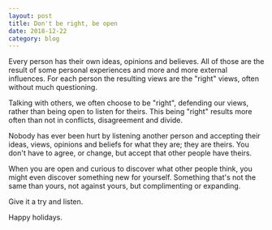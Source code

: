 ```yaml
---
layout: post
title: Don't be right, be open
date: 2018-12-22
category: blog
---
```


Every person has their own ideas, opinions and believes. All of those are the result of some personal experiences and more and more external influences. For each person the resulting views are the "right" views, often without much questioning.

Talking with others, we often choose to be "right", defending our views, rather than being open to listen for theirs. This being "right" results more often than not in conflicts, disagreement and divide.

Nobody has ever been hurt by listening another person and accepting their ideas, views, opinions and beliefs for what they are; they are theirs. You don't have to agree, or change, but accept that other people have theirs.

When you are open and curious to discover what other people think, you might even discover something new for yourself. Something that's not the same than yours, not against yours, but complimenting or expanding.

Give it a try and listen.

Happy holidays.